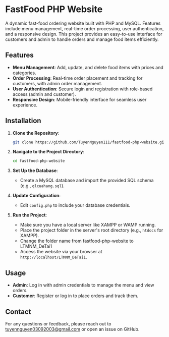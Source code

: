 # FastFood PHP Website

A dynamic fast-food ordering website built with PHP and MySQL. Features include menu management, real-time order processing, user authentication, and a responsive design. This project provides an easy-to-use interface for customers and admin to handle orders and manage food items efficiently.

## Features

- **Menu Management**: Add, update, and delete food items with prices and categories.
- **Order Processing**: Real-time order placement and tracking for customers, with admin order management.
- **User Authentication**: Secure login and registration with role-based access (admin and customer).
- **Responsive Design**: Mobile-friendly interface for seamless user experience.

## Installation

1. **Clone the Repository**:
   ```bash
   git clone https://github.com/TuyenNguyen111/fastfood-php-website.git
   ```

2. **Navigate to the Project Directory**:
   ```bash
   cd fastfood-php-website
   ```

3. **Set Up the Database**:
   - Create a MySQL database and import the provided SQL schema (e.g., `qlcuahang.sql`).

4. **Update Configuration**:
   - Edit `config.php` to include your database credentials.

5. **Run the Project**:
   - Make sure you have a local server like XAMPP or WAMP running.
   - Place the project folder in the server's root directory (e.g., `htdocs` for XAMPP).
   - Change the folder name from fastfood-php-website to LTMNM_DeTai1
   - Access the website via your browser at `http://localhost/LTMNM_DeTai1`.

## Usage

- **Admin**: Log in with admin credentials to manage the menu and view orders.
- **Customer**: Register or log in to place orders and track them.

## Contact

For any questions or feedback, please reach out to tuyennguyen03092003@gmail.com or open an issue on GitHub.


